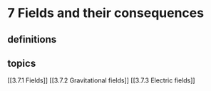 # 7 Fields and their consequences

## definitions

## topics
[[3.7.1 Fields]]
[[3.7.2 Gravitational fields]]
[[3.7.3 Electric fields]]